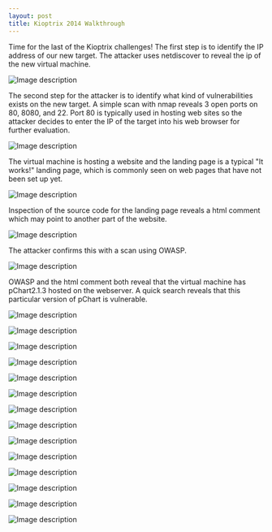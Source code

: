 ```yaml
---
layout: post
title: Kioptrix 2014 Walkthrough
---
```

Time for the last of the Kioptrix challenges! The first step is to identify the IP address of our new target. The attacker uses netdiscover to reveal the ip of the new virtual machine. 

![Image description](/images/kioptrix2014.1.png)

The second step for the attacker is to identify what kind of vulnerabilities exists on the new target. A simple scan with nmap reveals 3 open ports on 80, 8080, and 22. Port 80 is typically used in hosting web sites so the attacker decides to enter the IP of the target into his web browser for further evaluation. 

![Image description](/images/kioptrix2014.2.png)

The virtual machine is hosting a website and the landing page is a typical "It works!" landing page, which is commonly seen on web pages that have not been set up yet. 

![Image description](/images/kioptrix2014.14.png)

Inspection of the source code for the landing page reveals a html comment which may point to another part of the website. 

![Image description](/images/kioptrix2014.15.png)

The attacker confirms this with a scan using OWASP. 

![Image description](/images/kioptrix2014.4.png)

OWASP and the html comment both reveal that the virtual machine has pChart2.1.3 hosted on the webserver. A quick search reveals that this particular version of pChart is vulnerable. 

![Image description](/images/kioptrix2014.3.png)

![Image description](/images/kioptrix2014.5.png)

![Image description](/images/kioptrix2014.6.png)

![Image description](/images/kioptrix2014.7.png)

![Image description](/images/kioptrix2014.8.1.png)

![Image description](/images/kioptrix2014.9.png)

![Image description](/images/kioptrix2014.10.png)

![Image description](/images/kioptrix2014.11.png)

![Image description](/images/kioptrix2014.12.png)

![Image description](/images/kioptrix2014.13.png)

![Image description](/images/kioptrix2014.16.png)

![Image description](/images/kioptrix2014.17.png)

![Image description](/images/kioptrix2014.18.png)

![Image description](/images/kioptrix2014.19.png)
